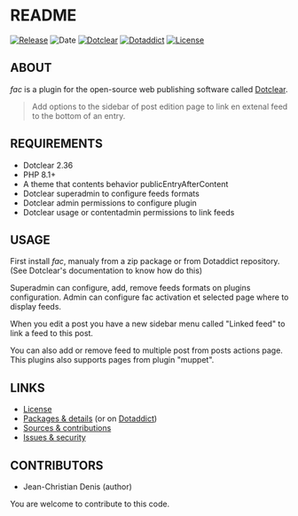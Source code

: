 # README

[![Release](https://img.shields.io/github/v/release/jcdenis/fac?color=lightblue)](https://github.com/JcDenis/fac/releases)
![Date](https://img.shields.io/github/release-date/jcdenis/fac?color=red)
[![Dotclear](https://img.shields.io/badge/dotclear-v2.36-137bbb.svg)](https://fr.dotclear.org/download)
[![Dotaddict](https://img.shields.io/badge/dotaddict-official-9ac123.svg)](https://plugins.dotaddict.org/dc2/details/fac)
[![License](https://img.shields.io/github/license/jcdenis/fac?color=white)](https://github.com/JcDenis/fac/blob/master/LICENSE)

## ABOUT

_fac_ is a plugin for the open-source web publishing software called [Dotclear](https://www.dotclear.org).

> Add options to the sidebar of post edition page to link en extenal feed to the bottom of an entry.

## REQUIREMENTS

* Dotclear 2.36
* PHP 8.1+
* A theme that contents behavior publicEntryAfterContent
* Dotclear superadmin to configure feeds formats
* Dotclear admin permissions to configure plugin
* Dotclear usage or contentadmin permissions to link feeds

## USAGE

First install _fac_, manualy from a zip package or from 
Dotaddict repository. (See Dotclear's documentation to know how do this)

Superadmin can configure, add, remove feeds formats on plugins configuration.
Admin can configure fac activation et selected page where to display feeds.

When you edit a post you have a new sidebar menu called "Linked feed"
to link a feed to this post.

You can also add or remove feed to multiple post from posts actions page. 
This plugins also supports pages from plugin "muppet".

## LINKS

* [License](https://github.com/JcDenis/fac/blob/master/LICENSE)
* [Packages & details](https://github.com/JcDenis/fac/releases) (or on [Dotaddict](https://plugins.dotaddict.org/dc2/details/fac))
* [Sources & contributions](https://github.com/JcDenis/fac)
* [Issues & security](https://github.com/JcDenis/fac/issues)

## CONTRIBUTORS

* Jean-Christian Denis (author)

You are welcome to contribute to this code.

